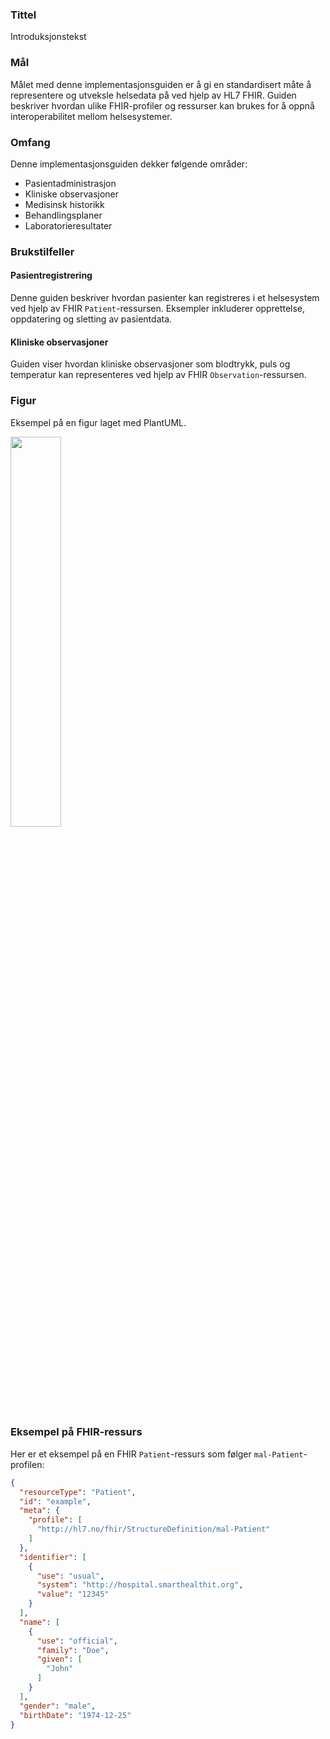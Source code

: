 ### Tittel

Introduksjonstekst

### Mål

Målet med denne implementasjonsguiden er å gi en standardisert måte å representere og utveksle helsedata på ved hjelp av HL7 FHIR. Guiden beskriver hvordan ulike FHIR-profiler og ressurser kan brukes for å oppnå interoperabilitet mellom helsesystemer.

### Omfang

Denne implementasjonsguiden dekker følgende områder:
- Pasientadministrasjon
- Kliniske observasjoner
- Medisinsk historikk
- Behandlingsplaner
- Laboratorieresultater

### Brukstilfeller

#### Pasientregistrering
Denne guiden beskriver hvordan pasienter kan registreres i et helsesystem ved hjelp av FHIR `Patient`-ressursen. Eksempler inkluderer opprettelse, oppdatering og sletting av pasientdata.

#### Kliniske observasjoner
Guiden viser hvordan kliniske observasjoner som blodtrykk, puls og temperatur kan representeres ved hjelp av FHIR `Observation`-ressursen.

### Figur

Eksempel på en figur laget med PlantUML.

<img src="test.svg" width="40%" />

### Eksempel på FHIR-ressurs

Her er et eksempel på en FHIR `Patient`-ressurs som følger `mal-Patient`-profilen:

```json
{
  "resourceType": "Patient",
  "id": "example",
  "meta": {
    "profile": [
      "http://hl7.no/fhir/StructureDefinition/mal-Patient"
    ]
  },
  "identifier": [
    {
      "use": "usual",
      "system": "http://hospital.smarthealthit.org",
      "value": "12345"
    }
  ],
  "name": [
    {
      "use": "official",
      "family": "Doe",
      "given": [
        "John"
      ]
    }
  ],
  "gender": "male",
  "birthDate": "1974-12-25"
}
```
